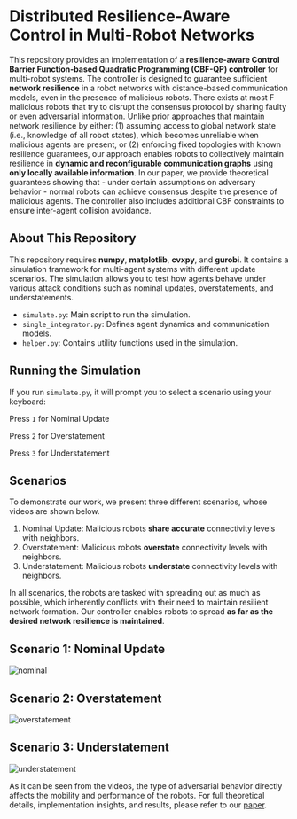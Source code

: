 # Distributed Resilience-Aware Control in Multi-Robot Networks
This repository provides an implementation of a **resilience-aware Control Barrier Function-based Quadratic Programming (CBF-QP) controller** for multi-robot systems. The controller is designed to guarantee sufficient **network resilience** in a robot networks with distance-based communication models, even in the presence of malicious robots. There exists at most F malicious robots that try to disrupt the consensus protocol by sharing faulty or even adversarial information. Unlike prior approaches that maintain network resilience by either: (1) assuming access to global network state (i.e., knowledge of all robot states), which becomes unreliable when malicious agents are present, or (2) enforcing fixed topologies with known resilience guarantees, our approach enables robots to collectively maintain resilience in **dynamic and reconfigurable communication graphs** using **only locally available information**. In our paper, we provide theoretical guarantees showing that - under certain assumptions on adversary behavior - normal robots can achieve consensus despite the presence of malicious agents. The controller also includes additional CBF constraints to ensure inter-agent collision avoidance.

## About This Repository
This repository requires **numpy**, **matplotlib**, **cvxpy**, and **gurobi**.
It contains a simulation framework for multi-agent systems with different update scenarios. The simulation allows you to test how agents behave under various attack conditions such as nominal updates, overstatements, and understatements.
- `simulate.py`: Main script to run the simulation.
- `single_integrator.py`: Defines agent dynamics and communication models.
- `helper.py`: Contains utility functions used in the simulation.

## Running the Simulation
If you run `simulate.py`, it will prompt you to select a scenario using your keyboard:

Press `1` for Nominal Update

Press `2` for Overstatement

Press `3` for Understatement

## Scenarios
To demonstrate our work, we present three different scenarios, whose videos are shown below. 
1. Nominal Update: Malicious robots **share accurate** connectivity levels with neighbors.
2. Overstatement: Malicious robots **overstate** connectivity levels with neighbors.
3. Understatement: Malicious robots **understate** connectivity levels with neighbors.

In all scenarios, the robots are tasked with spreading out as much as possible, which inherently conflicts with their need to maintain resilient network formation. Our controller enables robots to spread **as far as the desired network resilience is maintained**.

## Scenario 1: Nominal Update
![nominal](https://github.com/user-attachments/assets/c5866ecc-a135-45f6-b4b4-ca8353ef64f9)

## Scenario 2: Overstatement
![overstatement](https://github.com/user-attachments/assets/590fb1f1-75ad-4c03-b512-7c68531fe09c)

## Scenario 3: Understatement
![understatement](https://github.com/user-attachments/assets/9cc7732b-4091-4a7e-9431-fa2dfd05834d)

As it can be seen from the videos, the type of adversarial behavior directly affects the mobility and performance of the robots. For full theoretical details, implementation insights, and results, please refer to our [paper](https://arxiv.org/abs/2504.03120).
